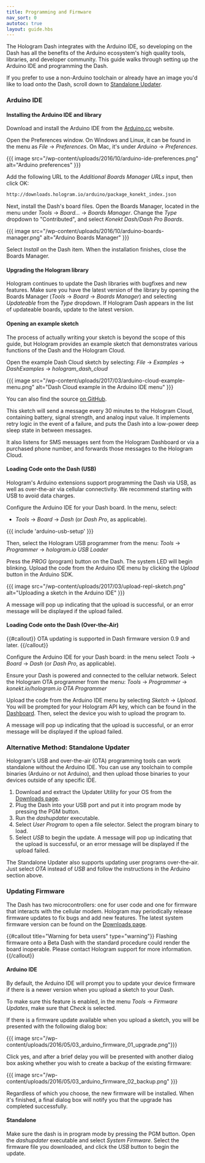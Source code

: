 ```yaml
---
title: Programming and Firmware
nav_sort: 0
autotoc: true
layout: guide.hbs
---
```


The Hologram Dash integrates with the Arduino IDE, so developing on the Dash
has all the benefits
of the Arduino ecosystem's high quality tools, libraries, and developer
community. This guide walks through setting up the Arduino IDE and programming
the Dash.

If you prefer to use a non-Arduino toolchain or already have an image you'd
like to load onto the Dash, scroll down to [Standalone Updater](#alternative-method-standalone-updater).

### Arduino IDE

#### Installing the Arduino IDE and library

Download and install the Arduino IDE from the 
[Arduino.cc](https://www.arduino.cc/en/Main/Software) website.

Open the Preferences window. On Windows and Linux, it can be found in the menu as
*File* -> *Preferences*. On Mac, it's under *Arduino* -> *Preferences*.

{{{ image src="/wp-content/uploads/2016/10/arduino-ide-preferences.png"
                   alt="Arduino preferences" }}}

Add the following URL to the *Additional Boards Manager URLs* input, then click OK:

```bash
http://downloads.hologram.io/arduino/package_konekt_index.json
```

Next, install the Dash's board files. Open the Boards Manager, located in the menu under 
*Tools* -> *Board...* -> *Boards Manager*. Change the *Type* dropdown to "Contributed",
and select *Konekt Dash/Dash Pro Boards*.

{{{ image src="/wp-content/uploads/2016/10/arduino-boards-manager.png"
                   alt="Arduino Boards Manager" }}}

Select *Install* on the Dash item. When the installation finishes, close the 
Boards Manager.

#### Upgrading the Hologram library

Hologram continues to update the Dash libraries with bugfixes and new features.
Make sure you have the latest version of the library by opening the Boards
Manager (*Tools* -> *Board* -> *Boards Manager*) and selecting *Updateable* from
the *Type* dropdown. If Hologram Dash appears in the list of updateable boards,
update to the latest version.

#### Opening an example sketch

The process of actually writing your sketch is beyond the scope of this guide,
but Hologram provides an example sketch that demonstrates various
functions of the Dash and the Hologram Cloud.

Open the example Dash Cloud sketch by selecting:
*File* -> *Examples* -> *DashExamples* -> *hologram_dash_cloud*

{{{ image src="/wp-content/uploads/2017/03/arduino-cloud-example-menu.png"
    alt="Dash Cloud example in the Arduino IDE menu" }}}

You can also find the source [on
GitHub](https://github.com/hologram-io/hologram-dash-arduino-integration/blob/master/konektdash/libraries/DashExamples/examples/hologram_dash_cloud/hologram_dash_cloud.ino).

This sketch will send a message every 30 minutes to the Hologram Cloud,
containing battery, signal strength, and analog input value. It implements retry
logic in the event of a failure, and puts the Dash into a low-power deep sleep state
in between messages.

It also listens for SMS messages sent from the Hologram Dashboard or via a
purchased phone number, and forwards those messages to the Hologram Cloud.

#### Loading Code onto the Dash (USB)

Hologram's Arduino extensions support programming the Dash
via USB, as well as over-the-air via cellular connectivity.
We recommend starting with USB to avoid data charges.

Configure the Arduino IDE for your Dash board. In the menu, select:

  * *Tools* -> *Board* -> *Dash* (or *Dash Pro*, as applicable).

{{{ include 'arduino-usb-setup' }}}

Then, select the Hologram USB programmer
from the menu: *Tools* -> *Programmer* -> *hologram.io USB Loader*

Press the *PROG* (program) button on the Dash. The system LED will begin blinking.
Upload the code from the Arduino IDE menu by clicking the *Upload* button in the
Arduino SDK.

{{{ image src="/wp-content/uploads/2017/03/upload-repl-sketch.png"
    alt="Uploading a sketch in the Arduino IDE" }}}

A message will pop up indicating that the upload is successful, or an error
message will be displayed if the upload failed.

#### Loading Code onto the Dash (Over-the-Air)

{{#callout}}
OTA updating is supported in Dash firmware version 0.9 and later.
{{/callout}}

Configure the Arduino IDE for your Dash board: in the menu select
*Tools* -> *Board* -> *Dash* (or *Dash Pro*, as applicable).

Ensure your Dash is powered and connected to the cellular network. Select the Hologram
OTA programmer from the menu: *Tools* -> *Programmer* -> *konekt.io/hologram.io OTA Programmer*

Upload the code from the Arduino IDE menu by selecting *Sketch* -> *Upload*. You will be
prompted for your Hologram API key, which can be found in the 
[Dashboard](https://dashboard.hologram.io/account/apikey).
Then, select the device you wish to upload the program to.

A message
will pop up indicating that the upload is successful, or an error message will
be displayed if the upload failed.

### Alternative Method: Standalone Updater

Hologram's USB and over-the-air (OTA) programming tools can work standalone without the 
Arduino IDE. You can use any toolchain to compile binaries (Arduino or not Arduino), and 
then upload those binaries to your devices outside of any specific IDE.

1. Download and extract the Updater Utility for your OS from the 
[Downloads page](/docs/downloads).
2. Plug the Dash into your USB port and put it into program mode by pressing the 
PGM button.
3. Run the *dashupdater* executable. 
4. Select *User Program* to open a file selector. Select the program binary to
load.
5. Select *USB* to begin the update. A message
will pop up indicating that the upload is successful, or an error message will
be displayed if the upload failed.

The Standalone Updater also supports updating user programs over-the-air. Just
select *OTA* instead of *USB* and follow the instructions in the Arduino section
above.

### Updating Firmware

The Dash has two microcontrollers: one for user code and one for
firmware that interacts with the cellular modem. Hologram may periodically
release firmware updates to fix bugs and add new features. 
The latest system firmware version can be found on the [Downloads 
page](/docs/downloads/). 

{{#callout title="Warning for beta users" type="warning"}}
Flashing firmware onto a Beta Dash with the standard procedure could 
render the board inoperable. Please contact Hologram support for more information.
{{/callout}}

#### Arduino IDE

By default, the Arduino IDE will prompt you to update your device firmware
if there is a newer version when you upload a sketch to your Dash.

To make sure this feature is enabled, in the menu *Tools* -> *Firmware Updates*,
make sure that *Check* is selected.

If there is a firmware update available when you upload a sketch, you will
be presented with the following dialog box:

{{{ image src="/wp-content/uploads/2016/05/03_arduino_firmware_01_upgrade.png"}}}

Click yes, and after a brief delay you will be presented with another
dialog box asking whether you wish to create a backup of the existing firmware:

{{{ image src="/wp-content/uploads/2016/05/03_arduino_firmware_02_backup.png" }}}

Regardless of which you choose, the new firmware will be installed. When it's
finished, a final dialog box will notify you that the upgrade has 
completed successfully.

#### Standalone

Make sure the dash is in program mode by pressing the PGM button. Open the *dashupdater*
executable and select *System Firmware*. Select the firmware file you downloaded, and
click the *USB* button to begin the update.


